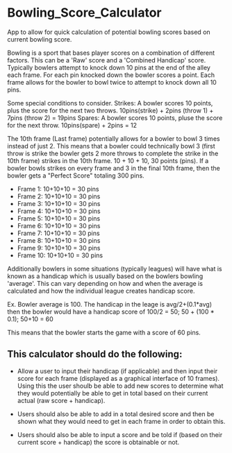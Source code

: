 # Bowling_Score_Calculator
App to allow for quick calculation of potential bowling scores based on current bowling score.

Bowling is a sport that bases player scores on a combination of different factors.  This can be a 'Raw' score and a 'Combined Handicap' score. Typically bowlers attempt to knock down 10 pins at the end of the alley each frame. For each pin knocked down the bowler scores a point.  Each frame allows for the bowler to bowl twice to attempt to knock down all 10 pins.

Some special conditions to consider.
Strikes: A bowler scores 10 points, plus the score for the next two throws.  10pins(strike) + 2pins (throw 1) + 7pins (throw 2) = 19pins
Spares: A bowler scores 10 points, pluse the score for the next throw. 10pins(spare) + 2pins = 12

The 10th frame (Last frame) potentially allows for a bowler to bowl 3 times instead of just 2.  This means that a bowler could technically bowl 3 (first throw is strike the bowler gets 2 more throws to complete the strike in the 10th frame) strikes in the 10th frame. 10 + 10 + 10, 30 points (pins).
If a bowler bowls strikes on every frame and 3 in the final 10th frame, then the bowler gets a "Perfect Score" totaling 300 pins.

- Frame 1: 10+10+10 = 30 pins
- Frame 2: 10+10+10 = 30 pins
- Frame 3: 10+10+10 = 30 pins
- Frame 4: 10+10+10 = 30 pins
- Frame 5: 10+10+10 = 30 pins
- Frame 6: 10+10+10 = 30 pins
- Frame 7: 10+10+10 = 30 pins
- Frame 8: 10+10+10 = 30 pins
- Frame 9: 10+10+10 = 30 pins
- Frame 10: 10+10+10 = 30 pins

Additionally bowlers in some situations (typically leagues) will have what is known as a handicap which is usually based on the bowlers bowling 'average'.  This can vary depending on how and when the average is calculated and how the individual league creates handicap score.

Ex. Bowler average is 100.  The handicap in the leage is avg/2+(0.1*avg) then the bowler would have a handicap score of 100/2 = 50; 50 + (100 * 0.1); 50+10 = 60

This means that the bowler starts the game with a score of 60 pins.

## This calculator should do the following:

- Allow a user to input their handicap (if applicable) and then input their score for each frame (displayed as a graphical interface of 10 frames).  Using this the user shoulb be able to add new scores to determine what they would potentially be able to get in total based on their current actual (raw score + handicap).

- Users should also be able to add in a total desired score and then be shown what they would need to get in each frame in order to obtain this.

- Users should also be able to input a score and be told if (based on their current score + handicap) the score is obtainable or not.


